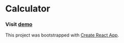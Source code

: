  # Calculator

### Visit [demo](https://valentin93z.github.io/calculator/)

This project was bootstrapped with [Create React App](https://github.com/facebook/create-react-app).
